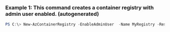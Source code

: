 ### Example 1: This command creates a container registry with admin user enabled. (autogenerated)
```powershell
PS C:\> New-AzContainerRegistry -EnableAdminUser  -Name MyRegistry -ResourceGroupName MyResourceGroup -Sku Classic
```


